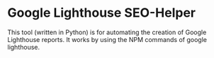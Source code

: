 # Google Lighthouse SEO-Helper
This tool (written in Python) is for automating the creation of Google Lighthouse reports.
It works by using the NPM commands of google lighthouse.
